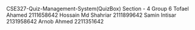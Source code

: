 CSE327-Quiz-Management-System(QuizBox)
Section - 4
Group 6
Tofael Ahamed 2111658642
Hossain Md Shahriar 2111899642
Samin Intisar 2131958642
Arnob Ahmed 2211351642
